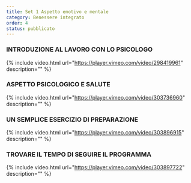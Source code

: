 ```yaml
---
title: Set 1 Aspetto emotivo e mentale
category: Benessere integrato 
order: 4
status: pubblicato
---
```



### INTRODUZIONE AL LAVORO CON LO PSICOLOGO


{% include video.html url="https://player.vimeo.com/video/298419961" description="" %}
 
		
###  ASPETTO PSICOLOGICO E SALUTE

    

{% include video.html url="https://player.vimeo.com/video/303736960" description="" %}
      
      

	    
### UN SEMPLICE ESERCIZIO DI PREPARAZIONE


{% include video.html url="https://player.vimeo.com/video/303896915" description="" %}
      


### TROVARE IL TEMPO DI SEGUIRE IL PROGRAMMA

  

{% include video.html url="https://player.vimeo.com/video/303897722" description="" %}  
  
